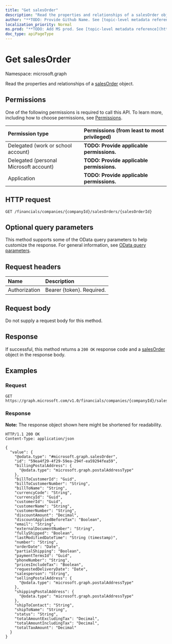 ```yaml
---
title: "Get salesOrder"
description: "Read the properties and relationships of a salesOrder object."
author: "**TODO: Provide Github Name. See [topic-level metadata reference](https://msgo.azurewebsites.net/add/document/guidelines/metadata.html#topic-level-metadata)**"
localization_priority: Normal
ms.prod: "**TODO: Add MS prod. See [topic-level metadata reference](https://msgo.azurewebsites.net/add/document/guidelines/metadata.html#topic-level-metadata)**"
doc_type: apiPageType
---
```


# Get salesOrder
Namespace: microsoft.graph



Read the properties and relationships of a [salesOrder](../resources/salesorder.md) object.

## Permissions
One of the following permissions is required to call this API. To learn more, including how to choose permissions, see [Permissions](/graph/permissions-reference).

|Permission type|Permissions (from least to most privileged)|
|:---|:---|
|Delegated (work or school account)|**TODO: Provide applicable permissions.**|
|Delegated (personal Microsoft account)|**TODO: Provide applicable permissions.**|
|Application|**TODO: Provide applicable permissions.**|

## HTTP request

<!-- {
  "blockType": "ignored"
}
-->
``` http
GET /financials/companies/{companyId}/salesOrders/{salesOrderId}
```

## Optional query parameters
This method supports some of the OData query parameters to help customize the response. For general information, see [OData query parameters](/graph/query-parameters).

## Request headers
|Name|Description|
|:---|:---|
|Authorization|Bearer {token}. Required.|

## Request body
Do not supply a request body for this method.

## Response

If successful, this method returns a `200 OK` response code and a [salesOrder](../resources/salesorder.md) object in the response body.

## Examples

### Request
<!-- {
  "blockType": "request",
  "name": "get_salesorder"
}
-->
``` http
GET https://graph.microsoft.com/v1.0/financials/companies/{companyId}/salesOrders/{salesOrderId}
```


### Response
**Note:** The response object shown here might be shortened for readability.
<!-- {
  "blockType": "response",
  "truncated": true,
  "@odata.type": "microsoft.graph.salesOrder"
}
-->
``` http
HTTP/1.1 200 OK
Content-Type: application/json

{
  "value": {
    "@odata.type": "#microsoft.graph.salesOrder",
    "id": "59ea4f29-4f29-59ea-294f-ea59294fea59",
    "billingPostalAddress": {
      "@odata.type": "microsoft.graph.postalAddressType"
    },
    "billToCustomerId": "Guid",
    "billToCustomerNumber": "String",
    "billToName": "String",
    "currencyCode": "String",
    "currencyId": "Guid",
    "customerId": "Guid",
    "customerName": "String",
    "customerNumber": "String",
    "discountAmount": "Decimal",
    "discountAppliedBeforeTax": "Boolean",
    "email": "String",
    "externalDocumentNumber": "String",
    "fullyShipped": "Boolean",
    "lastModifiedDateTime": "String (timestamp)",
    "number": "String",
    "orderDate": "Date",
    "partialShipping": "Boolean",
    "paymentTermsId": "Guid",
    "phoneNumber": "String",
    "pricesIncludeTax": "Boolean",
    "requestedDeliveryDate": "Date",
    "salesperson": "String",
    "sellingPostalAddress": {
      "@odata.type": "microsoft.graph.postalAddressType"
    },
    "shippingPostalAddress": {
      "@odata.type": "microsoft.graph.postalAddressType"
    },
    "shipToContact": "String",
    "shipToName": "String",
    "status": "String",
    "totalAmountExcludingTax": "Decimal",
    "totalAmountIncludingTax": "Decimal",
    "totalTaxAmount": "Decimal"
  }
}
```

